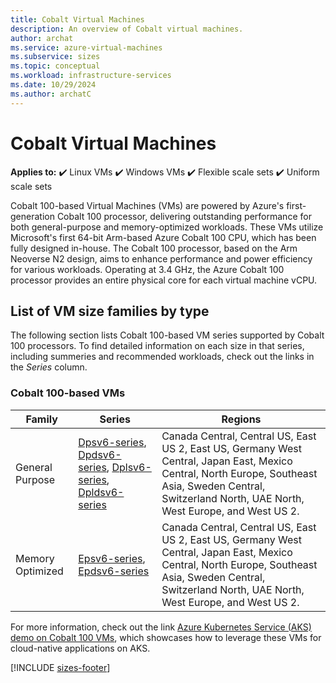 ```yaml
---
title: Cobalt Virtual Machines
description: An overview of Cobalt virtual machines. 
author: archat
ms.service: azure-virtual-machines
ms.subservice: sizes
ms.topic: conceptual
ms.workload: infrastructure-services
ms.date: 10/29/2024
ms.author: archatC
---
```


# Cobalt Virtual Machines

**Applies to:** :heavy_check_mark: Linux VMs :heavy_check_mark: Windows VMs :heavy_check_mark: Flexible scale sets :heavy_check_mark: Uniform scale sets

Cobalt 100-based Virtual Machines (VMs) are powered by Azure's first-generation Cobalt 100 processor, delivering outstanding performance for both general-purpose and memory-optimized workloads. These VMs utilize Microsoft's first 64-bit Arm-based Azure Cobalt 100 CPU, which has been fully designed in-house. The Cobalt 100 processor, based on the Arm Neoverse N2 design, aims to enhance performance and power efficiency for various workloads. Operating at 3.4 GHz, the Azure Cobalt 100 processor provides an entire physical core for each virtual machine vCPU. 


## List of VM size families by type
The following section lists Cobalt 100-based VM series supported by Cobalt 100 processors. To find detailed information on each size in that series, including summeries and recommended workloads, check out the links in the *Series* column. 

### Cobalt 100-based VMs
| Family | Series | Regions |
|----|---|---|
| General Purpose  | [Dpsv6-series](./general-purpose/dpsv6-series.md), [Dpdsv6-series](./general-purpose/dpdsv6-series.md), [Dplsv6-series](./general-purpose/dplsv6-series.md), [Dpldsv6-series](./general-purpose/dpldsv6-series.md) | Canada Central, Central US, East US 2, East US, Germany West Central, Japan East, Mexico Central, North Europe, Southeast Asia, Sweden Central, Switzerland North, UAE North, West Europe, and West US 2. |
| Memory Optimized | [Epsv6-series](./memory-optimized/epsv6-series.md), [Epdsv6-series](./memory-optimized/epdsv6-series.md) | Canada Central, Central US, East US 2, East US, Germany West Central, Japan East, Mexico Central, North Europe, Southeast Asia, Sweden Central, Switzerland North, UAE North, West Europe, and West US 2.|


For more information, check out the link [Azure Kubernetes Service (AKS) demo on Cobalt 100 VMs](https://aka.ms/C100-VM-deploy-demo), which showcases how to leverage these VMs for cloud-native applications on AKS. 

[!INCLUDE [sizes-footer](./includes/sizes-footer.md)]

